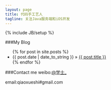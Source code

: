 ```yaml
---
layout: page
title: 代码手工艺人
tagline: 关注Java服务端和iOS开发
---
```

{% include JB/setup %}

###My Blog
<ul class="posts">
  {% for post in site.posts %}
    <li><span>{{ post.date | date_to_string }}</span> &raquo; <a href="{{ BASE_PATH }}{{ post.url }}">{{ post.title }}</a></li>
  {% endfor %}
</ul>

###Contact me
weibo:[@学士_](http://weibo.com/2js3)

email:qiaoxueshi#gmail.com

